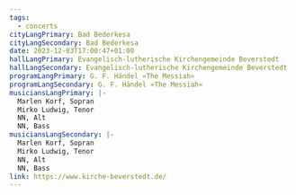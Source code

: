```yaml
---
tags:
  - concerts
cityLangPrimary: Bad Bederkesa
cityLangSecondary: Bad Bederkesa
date: 2023-12-03T17:00:47+01:00
hallLangPrimary: Evangelisch-lutherische Kirchengemeinde Beverstedt
hallLangSecondary: Evangelisch-lutherische Kirchengemeinde Beverstedt
programLangPrimary: G. F. Händel »The Messiah«
programLangSecondary: G. F. Händel »The Messiah«
musiciansLangPrimary: |-
  Marlen Korf, Sopran
  Mirko Ludwig, Tenor
  NN, Alt
  NN, Bass
musiciansLangSecondary: |-
  Marlen Korf, Sopran
  Mirko Ludwig, Tenor
  NN, Alt
  NN, Bass
link: https://www.kirche-beverstedt.de/
---
```

